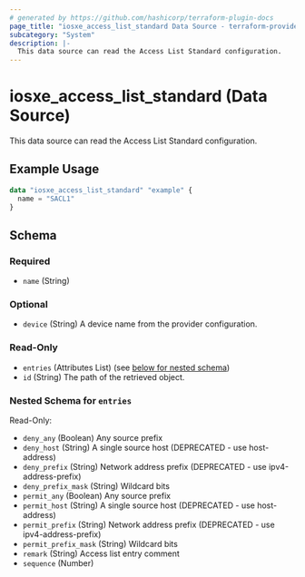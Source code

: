 ```yaml
---
# generated by https://github.com/hashicorp/terraform-plugin-docs
page_title: "iosxe_access_list_standard Data Source - terraform-provider-iosxe"
subcategory: "System"
description: |-
  This data source can read the Access List Standard configuration.
---
```


# iosxe_access_list_standard (Data Source)

This data source can read the Access List Standard configuration.

## Example Usage

```terraform
data "iosxe_access_list_standard" "example" {
  name = "SACL1"
}
```

<!-- schema generated by tfplugindocs -->
## Schema

### Required

- `name` (String)

### Optional

- `device` (String) A device name from the provider configuration.

### Read-Only

- `entries` (Attributes List) (see [below for nested schema](#nestedatt--entries))
- `id` (String) The path of the retrieved object.

<a id="nestedatt--entries"></a>
### Nested Schema for `entries`

Read-Only:

- `deny_any` (Boolean) Any source prefix
- `deny_host` (String) A single source host (DEPRECATED - use host-address)
- `deny_prefix` (String) Network address prefix (DEPRECATED - use ipv4-address-prefix)
- `deny_prefix_mask` (String) Wildcard bits
- `permit_any` (Boolean) Any source prefix
- `permit_host` (String) A single source host (DEPRECATED - use host-address)
- `permit_prefix` (String) Network address prefix (DEPRECATED - use ipv4-address-prefix)
- `permit_prefix_mask` (String) Wildcard bits
- `remark` (String) Access list entry comment
- `sequence` (Number)



